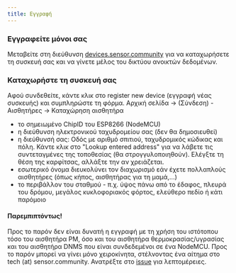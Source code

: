 ```yaml
---
title: Εγγραφή
---
```


### Εγγραφείτε μόνοι σας

Μεταβείτε στη διεύθυνση [devices.sensor.community](https://devices.sensor.community/) για να καταχωρήσετε τη συσκευή σας και να γίνετε μέλος του δικτύου ανοικτών δεδομένων.


### Καταχωρήστε τη συσκευή σας
Αφού συνδεθείτε, κάντε κλικ στο register new device (εγγραφή νέας συσκευής) και συμπληρώστε τη φόρμα.
Αρχική σελίδα -> (Σύνδεση) - Αισθητήρες -> Καταχώρηση αισθητήρα

* το σημειωμένο ChipID του ESP8266 (NodeMCU)
* η διεύθυνση ηλεκτρονικού ταχυδρομείου σας (δεν θα δημοσιευθεί)
* η διεύθυνσή σας: Οδός με αριθμό σπιτιού, ταχυδρομικός κώδικας και πόλη. Κάντε κλικ στο "Lookup entered address" για να λάβετε τις συντεταγμένες της τοποθεσίας (θα στρογγυλοποιηθούν). Ελέγξτε τη θέση της καρφίτσας, αλλάξτε την αν χρειάζεται.
* εσωτερικό όνομα διευκολύνει τον διαχωρισμό εάν έχετε πολλαπλούς αισθητήρες (όπως κήπος, αισθητήρας για τη μαμά,...)
* το περιβάλλον του σταθμού - π.χ. ύψος πάνω από το έδαφος, πλευρά του δρόμου, μεγάλος κυκλοφοριακός φόρτος, ελεύθερο πεδίο ή κάτι παρόμοιο


#### Παρεμπιπτόντως!
Προς το παρόν δεν είναι δυνατή η εγγραφή με τη χρήση του ιστότοπου τόσο του αισθητήρα PM, όσο και του αισθητήρα θερμοκρασίας/υγρασίας και του αισθητήρα DNMS που είναι συνδεδεμένοι σε ένα NodeMCU.
Προς το παρόν μπορεί να γίνει μόνο χειροκίνητα, στέλνοντας ένα αίτημα στο tech (at) sensor.community.
Ανατρέξτε στο [issue](https://github.com/opendata-stuttgart/sensor.community/issues/117) για λεπτομέρειες.

